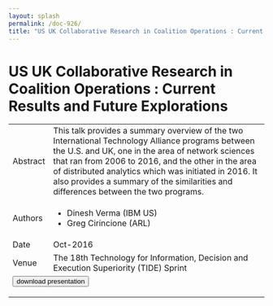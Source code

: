 ```yaml
---
layout: splash
permalink: /doc-926/
title: "US UK Collaborative Research in Coalition Operations : Current Results and Future Explorations"
---
```


# US UK Collaborative Research in Coalition Operations : Current Results and Future Explorations

<table>
    <tbody>
    <tr>
        <td>Abstract</td>
        <td>This talk provides a summary overview of the two International Technology Alliance programs between the U.S. and UK, one in the area of network sciences that ran from 2006 to 2016, and the other in the area of distributed analytics which was initiated in 2016. It also provides a summary of the similarities and differences between the two programs.</td>
    </tr>
    <tr>
        <td>Authors</td>
        <td>
            <ul>
                <li>Dinesh Verma (IBM US)</li>
                <li>Greg Cirincione (ARL)</li>
            </ul>
        </td>
    </tr>
    <tr>
        <td>Date</td>
        <td>Oct-2016</td>
    </tr>
    <tr>
        <td>Venue</td>
        <td>The 18th Technology for Information, Decision and Execution Superiority (TIDE) Sprint</td>
    </tr>
        <tr>
            <td colspan="2">
                <form method="get" action="https://dais-ita.org/sites/default/files/NATO-TIDE-DineshVerma.pdf">
                    <button type="submit">download presentation</button>
                </form>
            </td>
        </tr>
    </tbody>
</table>
